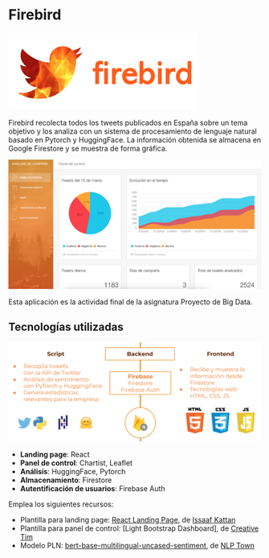 # Firebird

![](images/logo.png)

Firebird recolecta todos los tweets publicados en España sobre un tema objetivo y los analiza con un sistema de procesamiento de lenguaje natural basado en Pytorch y HuggingFace. La información obtenida se almacena en Google Firestore y se muestra de forma gráfica.

![](images/dashboard.png)

Esta aplicación es la actividad final de la asignatura Proyecto de Big Data.

## Tecnologías utilizadas

![](images/estructura.png)

* **Landing page**: React
* **Panel de control**: Chartist, Leaflet
* **Análisis**: HuggingFace, Pytorch 
* **Almacenamiento**: Firestore
* **Autentificación de usuarios**: Firebase Auth

Emplea los siguientes recursos:

* Plantilla para landing page: [React Landing Page](https://github.com/issaafalkattan/React-Landing-Page-Template), de [Issaaf Kattan](https://github.com/issaafalkattan)
* Plantilla para panel de control: [Light Bootstrap Dashboard], de [Creative Tim](creative-tim.com)
* Modelo PLN: [bert-base-multilingual-uncased-sentiment](https://huggingface.co/nlptown/bert-base-multilingual-uncased-sentiment), de [NLP Town](https://www.nlp.town/)